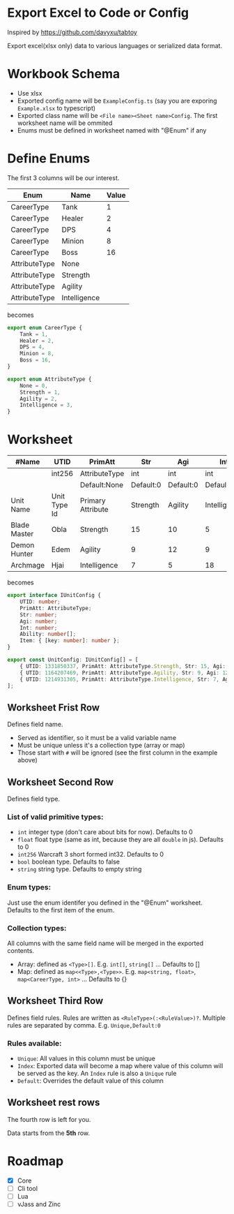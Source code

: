 # Export Excel to Code or Config

Inspired by https://github.com/davyxu/tabtoy

Export excel(xlsx only) data to various languages or serialized data format.

# Workbook Schema

- Use xlsx
- Exported config name will be `ExampleConfig.ts` (say you are exporing `Example.xlsx` to typescript)
- Exported class name will be `<File name><Sheet name>Config`. The first worksheet name will be ommited
- Enums must be defined in worksheet named with "@Enum" if any

# Define Enums

The first 3 columns will be our interest.

Enum|Name|Value
---|---|---
CareerType|Tank|1
CareerType|Healer|2
CareerType|DPS|4
CareerType|Minion|8
CareerType|Boss|16
AttributeType|None|
AttributeType|Strength|
AttributeType|Agility|
AttributeType|Intelligence|

becomes

``` typescript
export enum CareerType {
    Tank = 1,
    Healer = 2,
    DPS = 4,
    Minion = 8,
    Boss = 16,
}

export enum AttributeType {
    None = 0,
    Strength = 1,
    Agility = 2,
    Intelligence = 3,
}

```

# Worksheet

#Name|UTID|PrimAtt|Str|Agi|Int|Ability|Ability|Item
---|---|---|---|---|---|---|---|---
||int256|AttributeType|int|int|int|int256[]|int256[]|map<int256,int>
|||Default:None|Default:0|Default:0|Default:0|||
Unit Name|Unit Type Id|Primary Attribute|Strength|Agility|Intelligence|Abilities|Abilities|Items
Blade Master|Obla|Strength|15|10|5|AOwk|AOww|rde2:1,rst1:2
Demon Hunter|Edem|Agility|9|12|9|AEmb||mcou:1
Archmage|Hjai|Intelligence|7|5|18|Ahbz,AHfs|AHwe|

becomes

``` typescript
export interface IUnitConfig {
    UTID: number;
    PrimAtt: AttributeType;
    Str: number;
    Agi: number;
    Int: number;
    Ability: number[];
    Item: { [key: number]: number };
}

export const UnitConfig: IUnitConfig[] = [
    { UTID: 1331850337, PrimAtt: AttributeType.Strength, Str: 15, Agi: 10, Int: 5, Ability: [1095726955, 1095726967], Item: { [1919182130]: 1, [1920169009]: 2 } },
    { UTID: 1164207469, PrimAtt: AttributeType.Agility, Str: 9, Agi: 12, Int: 9, Ability: [1095069026], Item: { [1835233141]: 1 } },
    { UTID: 1214931305, PrimAtt: AttributeType.Intelligence, Str: 7, Agi: 5, Int: 18, Ability: [1097359994, 1095263859, 1095265652], Item: {  } },
];

```

## Worksheet Frist Row

Defines field name.

- Served as identifier, so it must be a valid variable name
- Must be unique unless it's a collection type (array or map)
- Those start with `#` will be ignored (see the first column in the example above)

## Worksheet Second Row

Defines field type.

### List of valid primitive types:

- `int` integer type (don't care about bits for now). Defaults to 0
- `float` float type (same as int, because they are all `double` in js). Defaults to 0
- `int256` Warcraft 3 short formed int32. Defaults to 0
- `bool` boolean type. Defaults to false
- `string` string type. Defaults to empty string

### Enum types:

Just use the enum identifer you defined in the "@Enum" worksheet. Defaults to the first item of the enum.

### Collection types:

All columns with the same field name will be merged in the exported contents.

- Array: defined as `<Type>[]`. E.g. `int[]`, `string[]` ... Defaults to []
- Map: defined as `map<<Type>,<Type>>`. E.g. `map<string, float>`, `map<CareerType, int>` ... Defaults to {}

## Worksheet Third Row

Defines field rules. Rules are written as `<RuleType>(:<RuleValue>)?`. Multiple rules are separated by comma. E.g. `Unique,Default:0`

### Rules available:

- `Unique`: All values in this column must be unique
- `Index`: Exported data will become a map where value of this column will be served as the key. An `Index` rule is also a `Unique` rule
- `Default`: Overrides the default value of this column

## Worksheet rest rows

The fourth row is left for you.

Data starts from the **5th** row.

# Roadmap

- [x] Core
- [ ] Cli tool
- [ ] Lua
- [ ] vJass and Zinc
